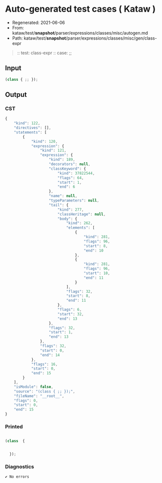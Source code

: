 # Auto-generated test cases ( Kataw )
- Regenerated: 2021-06-06
- From: kataw/test/__snapshot__/parser/expressions/classes/misc/autogen.md
- Path: kataw/test/__snapshot__/parser/expressions/classes/misc/gen/class-expr
> :: test: class-expr
> :: case: ;;
## Input

`````js
(class { ;; });
`````
## Output

### CST

```javascript
{
    "kind": 122,
    "directives": [],
    "statements": [
        {
            "kind": 120,
            "expression": {
                "kind": 121,
                "expression": {
                    "kind": 189,
                    "decorators": null,
                    "classKeyword": {
                        "kind": 37822544,
                        "flags": 64,
                        "start": 1,
                        "end": 6
                    },
                    "name": null,
                    "typeParameters": null,
                    "tail": {
                        "kind": 277,
                        "classHeritage": null,
                        "body": {
                            "kind": 262,
                            "elements": [
                                {
                                    "kind": 281,
                                    "flags": 96,
                                    "start": 8,
                                    "end": 10
                                },
                                {
                                    "kind": 281,
                                    "flags": 96,
                                    "start": 10,
                                    "end": 11
                                }
                            ],
                            "flags": 32,
                            "start": 8,
                            "end": 11
                        },
                        "flags": 6,
                        "start": 32,
                        "end": 13
                    },
                    "flags": 32,
                    "start": 1,
                    "end": 13
                },
                "flags": 32,
                "start": 0,
                "end": 14
            },
            "flags": 16,
            "start": 0,
            "end": 15
        }
    ],
    "isModule": false,
    "source": "(class { ;; });",
    "fileName": "__root__",
    "flags": 0,
    "start": 0,
    "end": 15
}
```

### Printed

```javascript

(class  {


  });
```

### Diagnostics

```javascript
✔ No errors
```

